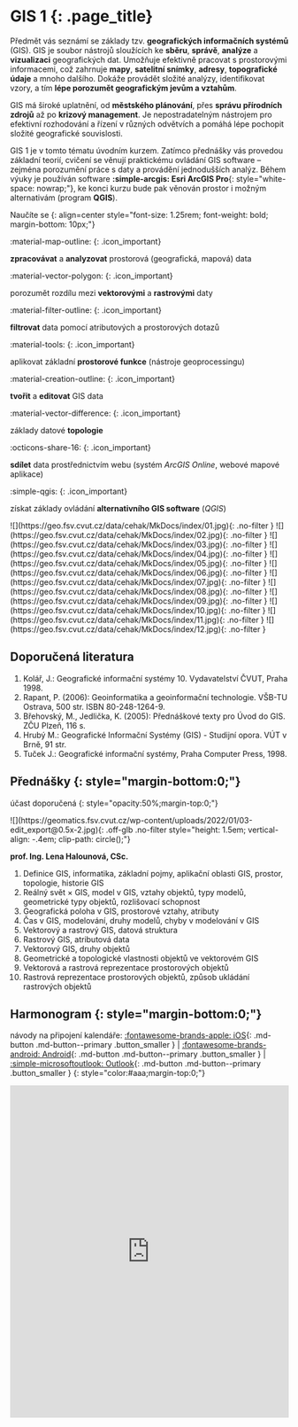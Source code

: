 
# GIS 1 {: .page_title}

Předmět vás seznámí se základy tzv. __geografických informačních systémů__ (GIS). GIS je soubor nástrojů sloužících ke __sběru__, __správě__, __analýze__ a __vizualizaci__ geografických dat. Umožňuje efektivně pracovat s prostorovými informacemi, což zahrnuje __mapy__, __satelitní snímky__, __adresy__, __topografické údaje__ a mnoho dalšího. Dokáže provádět složité analýzy, identifikovat vzory, a tím __lépe porozumět geografickým jevům a vztahům__.

GIS má široké uplatnění, od __městského plánování__, přes __správu přírodních zdrojů__ až po __krizový management__. Je nepostradatelným nástrojem pro efektivní rozhodování a řízení v různých odvětvích a pomáhá lépe pochopit složité geografické souvislosti.

GIS 1 je v tomto tématu úvodním kurzem. Zatímco přednášky vás provedou základní teorií, cvičení se věnují praktickému ovládání GIS software – zejména porozumění práce s daty a provádění jednodušších analýz. Během výuky je používán software __:simple-arcgis: Esri ArcGIS Pro__{: style="white-space: nowrap;"}, ke konci kurzu bude pak věnován prostor i možným alternativám (program __QGIS__).

Naučíte se
{: align=center style="font-size: 1.25rem; font-weight: bold; margin-bottom: 10px;"}

<div class="grid_container" markdown>
<div class="grid_item grid_item_flex" markdown>
:material-map-outline:
{: .icon_important}

__zpracovávat__ a __analyzovat__ prostorová (geografická, mapová) data
</div>
<div class="grid_item grid_item_flex" markdown>
:material-vector-polygon:
{: .icon_important}

porozumět rozdílu mezi __vektorovými__ a __rastrovými__ daty
</div>
<div class="grid_item grid_item_flex" markdown>
:material-filter-outline:
{: .icon_important}

__filtrovat__ data pomocí atributových a prostorových dotazů
</div>
<div class="grid_item grid_item_flex" markdown>
:material-tools:
{: .icon_important}

aplikovat základní __prostorové funkce__ (nástroje geoprocessingu)
</div>
<div class="grid_item grid_item_flex" markdown>
:material-creation-outline:
{: .icon_important}

__tvořit__ a __editovat__ GIS data
</div>
<div class="grid_item grid_item_flex" markdown>
:material-vector-difference:
{: .icon_important}

základy datové __topologie__
</div>
<div class="grid_item grid_item_flex" markdown>
:octicons-share-16:
{: .icon_important}

__sdílet__ data prostřednictvím webu (systém _ArcGIS Online_, webové mapové aplikace)
</div>
<div class="grid_item grid_item_flex" markdown>
:simple-qgis:
{: .icon_important}

získat základy ovládání __alternativního GIS software__ (_QGIS_)
</div>
</div>

<div class="gallery_container" markdown>
![](https://geo.fsv.cvut.cz/data/cehak/MkDocs/index/01.jpg){: .no-filter }
![](https://geo.fsv.cvut.cz/data/cehak/MkDocs/index/02.jpg){: .no-filter }
![](https://geo.fsv.cvut.cz/data/cehak/MkDocs/index/03.jpg){: .no-filter }
![](https://geo.fsv.cvut.cz/data/cehak/MkDocs/index/04.jpg){: .no-filter }
![](https://geo.fsv.cvut.cz/data/cehak/MkDocs/index/05.jpg){: .no-filter }
![](https://geo.fsv.cvut.cz/data/cehak/MkDocs/index/06.jpg){: .no-filter }
![](https://geo.fsv.cvut.cz/data/cehak/MkDocs/index/07.jpg){: .no-filter }
![](https://geo.fsv.cvut.cz/data/cehak/MkDocs/index/08.jpg){: .no-filter }
![](https://geo.fsv.cvut.cz/data/cehak/MkDocs/index/09.jpg){: .no-filter }
![](https://geo.fsv.cvut.cz/data/cehak/MkDocs/index/10.jpg){: .no-filter }
![](https://geo.fsv.cvut.cz/data/cehak/MkDocs/index/11.jpg){: .no-filter }
![](https://geo.fsv.cvut.cz/data/cehak/MkDocs/index/12.jpg){: .no-filter }
</div>

## Doporučená literatura

1. Kolář, J.: Geografické informační systémy 10. Vydavatelství ČVUT, Praha 1998.
2. Rapant, P. (2006): Geoinformatika a geoinformační technologie. VŠB-TU Ostrava, 500 str. ISBN 80-248-1264-9.
3. Břehovský, M., Jedlička, K. (2005): Přednáškové texty pro Úvod do GIS. ZČU Plzeň, 116 s.
4. Hrubý M.: Geografické Informační Systémy (GIS) - Studijní opora. VÚT v Brně, 91 str.
5. Tuček J.: Geografické informační systémy, Praha Computer Press, 1998.

## Přednášky {: style="margin-bottom:0;"}

účast doporučená
{: style="opacity:50%;margin-top:0;"}

<!-- Přednášející:  -->![](https://geomatics.fsv.cvut.cz/wp-content/uploads/2022/01/03-edit_export@0.5x-2.jpg){: .off-glb .no-filter style="height: 1.5em; vertical-align: -.4em; clip-path: circle();"} 
__prof. Ing. Lena Halounová, CSc.__

1. Definice GIS, informatika, základní pojmy, aplikační oblasti GIS, prostor, topologie, historie GIS
2. Reálný svět × GIS, model v GIS, vztahy objektů, typy modelů, geometrické typy objektů, rozlišovací schopnost
3. Geografická poloha v GIS, prostorové vztahy, atributy
4. Čas v GIS, modelování, druhy modelů, chyby v modelování v GIS
5. Vektorový a rastrový GIS, datová struktura
6. Rastrový GIS, atributová data
7. Vektorový GIS, druhy objektů
8. Geometrické a topologické vlastnosti objektů ve vektorovém GIS
9. Vektorová a rastrová reprezentace prostorových objektů
10. Rastrová reprezentace prostorových objektů, způsob ukládání rastrových objektů

## Harmonogram {: style="margin-bottom:0;"}

návody na připojení kalendáře: [:fontawesome-brands-apple: iOS](#){: .md-button .md-button--primary .button_smaller } | [:fontawesome-brands-android: Android](#){: .md-button .md-button--primary .button_smaller } | [:simple-microsoftoutlook: Outlook](#){: .md-button .md-button--primary .button_smaller }
{: style="color:#aaa;margin-top:0;"}

<iframe src="https://outlook.office365.com/owa/calendar/4aa3e6ac783f4ae6bbcf3a50e0e59f01@fsv.cvut.cz/b7284de85f0a44d5a2111c09ecc144ba6463292263155698181/calendar.html" style="border: 0" width="100%" height="600" frameborder="0" scrolling=“no”></iframe>


<!-- <iframe src="https://calendar.google.com/calendar/embed?height=600&wkst=2&bgcolor=%23ffffff&ctz=Europe%2FPrague&showTitle=1&showTz=0&showCalendars=0&showTabs=0&showPrint=0&showDate=1&showNav=1&title=155GIS1%3A%20GIS%201&src=dHFhajdoNWRiaHFhdjNvbXE2bTRib3I0YTg5dWVkMGRAaW1wb3J0LmNhbGVuZGFyLmdvb2dsZS5jb20&color=%23D50000" style="border-width:0" width="100%" height="600" frameborder="0" scrolling="no"></iframe> -->


<br><br><br>